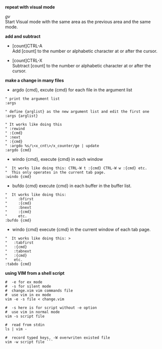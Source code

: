 **repeat with visual mode**

*gv*       
Start Visual mode with the same area as the previous area and the same mode.

**add and subtract**

+   [count]CTRL-A			
Add [count] to the number or alphabetic character at or after the cursor.  

+   [count]CTRL-X          
Subtract [count] to the number or alphabetic character at or after the cursor.   

**make a change in many files**

+   argdo {cmd}, excute {cmd} for each file in the  argument list

```
" print the argument list
:args   

" define {arglist} as the new argument list and edit the first one
:args {arglist} 

" It works like doing this 
" :rewind 
" :{cmd} 
" :next 
" :{cmd}
" :argdo %s/\<x_cnt\>/x_counter/ge | update
:argdo {cmd}
```

+   windo {cmd}, execute {cmd} in each window

```
"  It works like doing this: CTRL-W t :{cmd} CTRL-W w :{cmd} etc.                               
"  This only operates in the current tab page.
:windo {cmd}
```
    

+   bufdo {cmd} execute {cmd} in each buffer in the buffer list.

```
"  It works like doing this:                   
"     :bfirst                                 
"     :{cmd}                                  
"     :bnext                                  
"     :{cmd}                                  
"     etc.                                    
:bufdo {cmd}
```

+   windo {cmd} execute {cmd} in the current window of each tab page. 

```
"  It works like doing this: >     
"  	:tabfirst               
"  	:{cmd}                  
"  	:tabnext                
"  	:{cmd}                  
"  	etc.                    
:tabdo {cmd}
```

**using VIM from a shell script**

```
#  -e for ex mode
#  -s for silent mode
#  change.vim vim commands file
#  use vim in ex mode
vim -e -s file < change.vim

#  -s here is for script without -e option
#  use vim in normal mode
vim -s script file

#  read from stdin
ls | vim -

#  record typed keys, -W overwriten existed file
vim -w script file ```
```
